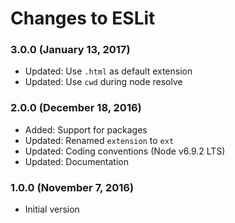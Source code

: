 # Changes to ESLit

### 3.0.0 (January 13, 2017)

- Updated: Use `.html` as default extension
- Updated: Use `cwd` during node resolve

### 2.0.0 (December 18, 2016)

- Added: Support for packages
- Updated: Renamed `extension` to `ext`
- Updated: Coding conventions (Node v6.9.2 LTS)
- Updated: Documentation

### 1.0.0 (November 7, 2016)

- Initial version
